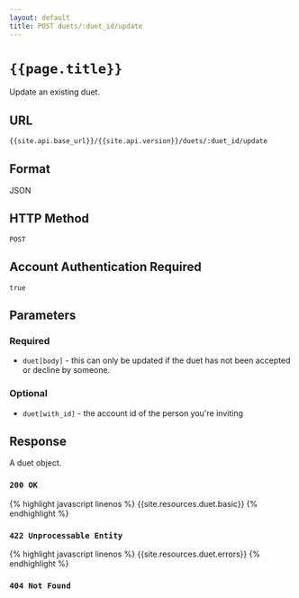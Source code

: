 ```yaml
---
layout: default
title: POST duets/:duet_id/update
---
```

# `{{page.title}}`

Update an existing duet.

## URL

`{{site.api.base_url}}/{{site.api.version}}/duets/:duet_id/update`

## Format

JSON

## HTTP Method

`POST`

## Account Authentication Required

`true`

## Parameters

### Required

* `duet[body]` - this can only be updated if the duet has not been accepted or decline by someone.

### Optional

* `duet[with_id]` - the account id of the person you're inviting

## Response

A duet object.

### `200 OK`

{% highlight javascript linenos %}
{{site.resources.duet.basic}}
{% endhighlight %}

### `422 Unprocessable Entity`

{% highlight javascript linenos %}
{{site.resources.duet.errors}}
{% endhighlight %}

### `404 Not Found`
